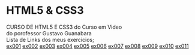 # HTML5 & CSS3
 CURSO DE HTML5 E CSS3 do Curso em Video <br>
 do porofessor Gustavo Guanabara <br>
 Lista de Links dos meus exercicios; <br> 
 <a href="https://emersonsssouza.github.io/HTML/exercicios/ex001/index.html">ex001</a>
 <a href="https://emersonsssouza.github.io/HTML/exercicios/ex002/index.html">ex002</a>
 <a href="https://emersonsssouza.github.io/HTML/exercicios/ex003/index.html">ex003</a>
 <a href="https://emersonsssouza.github.io/HTML/exercicios/ex004/index.html">ex004</a>
 <a href="https://emersonsssouza.github.io/HTML/exercicios/ex005/index.html">ex005</a>
 <a href="https://emersonsssouza.github.io/HTML/exercicios/ex006/index.html">ex006</a>
 <a href="https://emersonsssouza.github.io/HTML/exercicios/ex007/index.html">ex007</a>
 <a href="https://emersonsssouza.github.io/HTML/exercicios/ex008/index.html">ex008</a>
 <a href="https://emersonsssouza.github.io/HTML/exercicios/ex009/index.html">ex009</a>
 <a href="https://emersonsssouza.github.io/HTML/exercicios/ex010/pagina001.html">ex010</a>
 <a href="https://emersonsssouza.github.io/HTML/exercicios/ex011/index.html">ex011</a>
